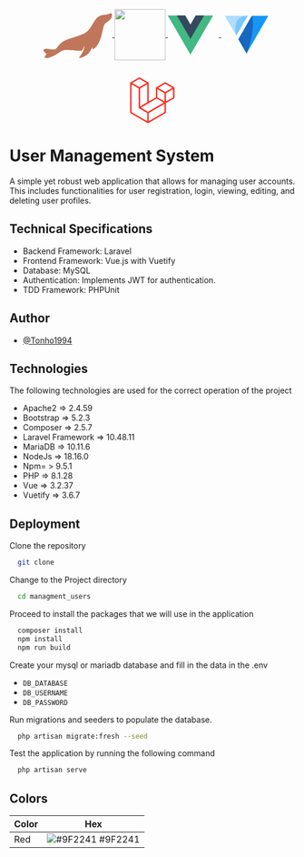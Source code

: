 <div style="text-align: center;">
  <a href="https://mariadb.org" target="_blank">
    <svg xmlns="http://www.w3.org/2000/svg" style='vertical-align: middle;' width="150" height="150" viewBox="0 0 80 80" fill="none"><path d="M15 54.6639C16.5774 52.7068 18.6879 53.1686 20.7541 53.4105C22.2426 53.6084 23.7088 53.9602 25.2195 53.9822C26.1749 54.0042 26.8191 53.6304 27.4412 52.9487C28.6187 51.6513 29.4851 50.1121 30.7292 48.8806C32.7509 46.8796 35.0614 45.4723 37.7718 44.5267C42.3262 42.9435 47.0139 41.6901 51.5016 39.8869C55.3006 38.3477 58.1887 35.8628 60.2326 32.3445C61.5656 30.0356 62.8542 27.7047 64.5204 25.5937C66.7642 22.8011 69.6524 21.3278 73.2514 21.3497C75.162 21.3717 76.7838 20.5581 78.4723 19.8984C78.6056 19.8984 78.7611 19.8984 78.8944 19.8984C79.6053 20.1623 79.8275 20.7121 79.8275 21.4157C79.8275 23.3288 79.1832 24.978 77.6947 26.2094C76.695 27.023 75.6508 27.7707 74.6066 28.5183C73.1626 29.5299 72.2739 30.8492 71.8518 32.5644C71.0298 36.0827 70.3855 39.645 69.2525 43.0974C68.2527 46.1759 67.0308 49.1665 64.7203 51.5853C64.0094 52.333 63.1874 52.9707 62.2543 53.4545C61.7211 53.7183 61.4323 53.6963 61.5212 52.9927C61.5878 52.4649 61.5878 51.9372 61.4767 51.3655C61.1657 52.0251 60.8769 52.6848 60.5659 53.3445C58.4775 57.5445 55.3894 60.5351 50.6351 61.5906C50.5685 61.6126 50.5018 61.6346 50.4352 61.6346C49.902 61.7005 49.1466 61.9644 48.9022 61.5686C48.5912 61.0628 49.391 60.755 49.6798 60.3592C51.9459 57.4785 53.5455 54.334 53.8565 50.5958C53.5233 50.5738 53.5455 50.8597 53.4788 50.9916C53.39 51.1456 53.3455 51.3215 53.2789 51.4974C52.9678 52.333 52.7013 53.1686 52.2347 53.9382C51.7459 54.7299 51.0795 55.1037 50.1241 55.1477C47.6803 55.2136 45.2588 54.9278 42.8594 54.5979C40.7266 54.3121 38.5716 54.1581 36.4388 54.312C33.995 54.488 31.8845 55.5655 29.9294 56.8848C27.6634 58.4021 25.2418 59.6335 22.7757 60.755C21.6649 61.2607 20.4875 61.5906 19.31 61.8984C18.4435 61.8984 17.5993 61.8984 16.7329 61.8984C16.3774 61.3487 16.5329 60.799 16.844 60.3152C17.2883 59.6335 17.7548 58.9738 18.2214 58.3141C18.4658 57.9843 18.7324" fill="#c0765a"/></svg>
  </a>
  <a href="https://getbootstrap.com" target="_blank">
    <img src="https://getbootstrap.com/docs/5.3/assets/brand/bootstrap-logo-shadow.png" style='vertical-align: middle;' width="90" height="90">
  </a>
  <a href="https://vuejs.org" target="_blank">
    <svg xmlns="http://www.w3.org/2000/svg" style='vertical-align: middle; padding-right: 10px;' width="80" height="80" viewBox="0 0 128 128"><path fill="#42B883" d="M78.8,10L64,35.4L49.2,10H0l64,110l64-110C128,10,78.8,10,78.8,10z" /><path fill="#35495E" d="M78.8,10L64,35.4L49.2,10H25.6L64,76l38.4-66H78.8z" /></svg>
  </a>
  <a href="https://vuejs.org" target="_blank">
    <svg  style='vertical-align: middle; padding-right: 10px;' width="90" height="90" viewBox="0 0 432 384" fill="none" xmlns="http://www.w3.org/2000/svg"><path d="M219.897 103.248L146.523 230.363L216 350.772L308.021 191.386L400 32H261.005L219.897 103.248Z" fill="#1697F6"/><path d="M124.021 191.386L128.84 199.768L197.478 80.8258L225.68 32H216H32L124.021 191.386Z" fill="#AEDDFF"/><path d="M261.005 32C295.785 146.458 216 350.772 216 350.772L146.523 230.363L261.005 32Z" fill="#1867C0"/><path d="M225.68 32C79.1426 32 128.84 199.768 128.84 199.768L225.68 32Z" fill="#7BC6FF"/></svg>
  </a>
  <a href="https://laravel.com" target="_blank">
    <svg width="80" height="82" style='vertical-align: middle;' viewBox="0 0 50 52" xmlns="http://www.w3.org/2000/svg"><title>Logomark</title><path d="M49.626 11.564a.809.809 0 0 1 .028.209v10.972a.8.8 0 0 1-.402.694l-9.209 5.302V39.25c0 .286-.152.55-.4.694L20.42 51.01c-.044.025-.092.041-.14.058-.018.006-.035.017-.054.022a.805.805 0 0 1-.41 0c-.022-.006-.042-.018-.063-.026-.044-.016-.09-.03-.132-.054L.402 39.944A.801.801 0 0 1 0 39.25V6.334c0-.072.01-.142.028-.21.006-.023.02-.044.028-.067.015-.042.029-.085.051-.124.015-.026.037-.047.055-.071.023-.032.044-.065.071-.093.023-.023.053-.04.079-.06.029-.024.055-.05.088-.069h.001l9.61-5.533a.802.802 0 0 1 .8 0l9.61 5.533h.002c.032.02.059.045.088.068.026.02.055.038.078.06.028.029.048.062.072.094.017.024.04.045.054.071.023.04.036.082.052.124.008.023.022.044.028.068a.809.809 0 0 1 .028.209v20.559l8.008-4.611v-10.51c0-.07.01-.141.028-.208.007-.024.02-.045.028-.068.016-.042.03-.085.052-.124.015-.026.037-.047.054-.071.024-.032.044-.065.072-.093.023-.023.052-.04.078-.06.03-.024.056-.05.088-.069h.001l9.611-5.533a.801.801 0 0 1 .8 0l9.61 5.533c.034.02.06.045.09.068.025.02.054.038.077.06.028.029.048.062.072.094.018.024.04.045.054.071.023.039.036.082.052.124.009.023.022.044.028.068zm-1.574 10.718v-9.124l-3.363 1.936-4.646 2.675v9.124l8.01-4.611zm-9.61 16.505v-9.13l-4.57 2.61-13.05 7.448v9.216l17.62-10.144zM1.602 7.719v31.068L19.22 48.93v-9.214l-9.204-5.209-.003-.002-.004-.002c-.031-.018-.057-.044-.086-.066-.025-.02-.054-.036-.076-.058l-.002-.003c-.026-.025-.044-.056-.066-.084-.02-.027-.044-.05-.06-.078l-.001-.003c-.018-.03-.029-.066-.042-.1-.013-.03-.03-.058-.038-.09v-.001c-.01-.038-.012-.078-.016-.117-.004-.03-.012-.06-.012-.09v-.002-21.481L4.965 9.654 1.602 7.72zm8.81-5.994L2.405 6.334l8.005 4.609 8.006-4.61-8.006-4.608zm4.164 28.764l4.645-2.674V7.719l-3.363 1.936-4.646 2.675v20.096l3.364-1.937zM39.243 7.164l-8.006 4.609 8.006 4.609 8.005-4.61-8.005-4.608zm-.801 10.605l-4.646-2.675-3.363-1.936v9.124l4.645 2.674 3.364 1.937v-9.124zM20.02 38.33l11.743-6.704 5.87-3.35-8-4.606-9.211 5.303-8.395 4.833 7.993 4.524z" fill="#FF2D20" fill-rule="evenodd"/></svg>
  </a>
</div>


# User Management System

A simple yet robust web application that allows for managing user accounts. This includes functionalities for user registration, login, viewing, editing, and deleting user profiles.


## Technical Specifications

- Backend Framework: Laravel
- Frontend Framework: Vue.js with Vuetify
- Database: MySQL
- Authentication: Implements JWT for authentication.
- TDD Framework: PHPUnit


## Author

- [@Tonho1994](https://github.com/Tonho1994)


## Technologies

The following technologies are used for the correct operation of the project

- Apache2 => 2.4.59
- Bootstrap => 5.2.3
- Composer => 2.5.7
- Laravel Framework => 10.48.11
- MariaDB => 10.11.6
- NodeJs => 18.16.0
- Npm= > 9.5.1
- PHP => 8.1.28
- Vue => 3.2.37
- Vuetify => 3.6.7


## Deployment

Clone the repository
```bash
  git clone
```
Change to the Project directory
```bash
  cd managment_users
```
Proceed to install the packages that we will use in the application
```bash
  composer install
  npm install
  npm run build
```
Create your mysql or mariadb database and fill in the data in the .env

- `DB_DATABASE`
- `DB_USERNAME`
- `DB_PASSWORD`

Run migrations and seeders to populate the database.
```bash
  php artisan migrate:fresh --seed
```
Test the application by running the following command
```bash
  php artisan serve
```


## Colors

| Color             | Hex                                                                |
| ----------------- | ------------------------------------------------------------------ |
| Red | ![#9F2241](https://via.placeholder.com/10/9F2241?text=+) #9F2241 |
